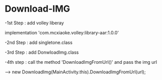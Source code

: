 # Download-IMG
-1st Step : add volley liberay 

implementation 'com.mcxiaoke.volley:library-aar:1.0.0'

-2nd Step : add singletone.class

-3rd Step : add DonwloadImg.class

-4th step : call the method 'DownloadImgFromUrl()' and pass the img url 

--> new DownloadImg(MainActivity.this).DownloadImgFromUrl(url);
